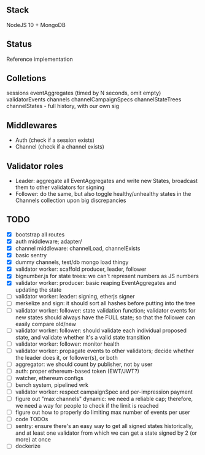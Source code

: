 ## Stack

NodeJS 10 + MongoDB

## Status

Reference implementation

## Colletions

sessions
eventAggregates (timed by N seconds, omit empty)
validatorEvents
channels
channelCampaignSpecs
channelStateTrees
channelStates - full history, with our own sig

## Middlewares

* Auth (check if a session exists)
* Channel (check if a channel exists)

## Validator roles

* Leader: aggregate all EventAggregates and write new States, broadcast them to other validators for signing
* Follower: do the same, but also toggle healthy/unhealthy states in the Channels collection upon big discrepancies


## TODO

- [x] bootstrap all routes
- [x] auth middleware; adapter/
- [x] channel middleware: channelLoad, channelExists 
- [x] basic sentry
- [x] dummy channels, test/db mongo load thingy
- [x] validator worker: scaffold producer, leader, follower
- [x] bignumber.js for state trees: we can't represent numbers as JS numbers
- [x] validator worker: producer: basic reaping EventAggregates and updating the state
- [ ] validator worker: leader: signing, etherjs signer
- [ ] merkelize and sign: it should sort all hashes before putting into the tree
- [ ] validator worker: follower: state validation function; validator events for new states should always have the FULL state; so that the follower can easily compare old/new
- [ ] validator worker: follower: should validate each individual proposed state, and validate whether it's a valid state transition
- [ ] validator worker: follower: monitor health
- [ ] validator worker: propagate events to other validators; decide whether the leader does it, or follower(s), or both
- [ ] aggregator: we should count by publisher, not by user
- [ ] auth: proper ethereum-based token (EWT/JWT?)
- [ ] watcher, ethereum configs
- [ ] bench system, pipelined wrk
- [ ] validator worker: respect campaignSpec and per-impression payment
- [ ] figure out "max channels" dynamic: we need a reliable cap; therefore, we need a way for people to check if the limit is reached
- [ ] figure out how to properly do limiting max number of events per user
- [ ] code TODOs
- [ ] sentry: ensure there's an easy way to get all signed states historically, and at least one validator from which we can get a state signed by 2 (or more) at once
- [ ] dockerize
